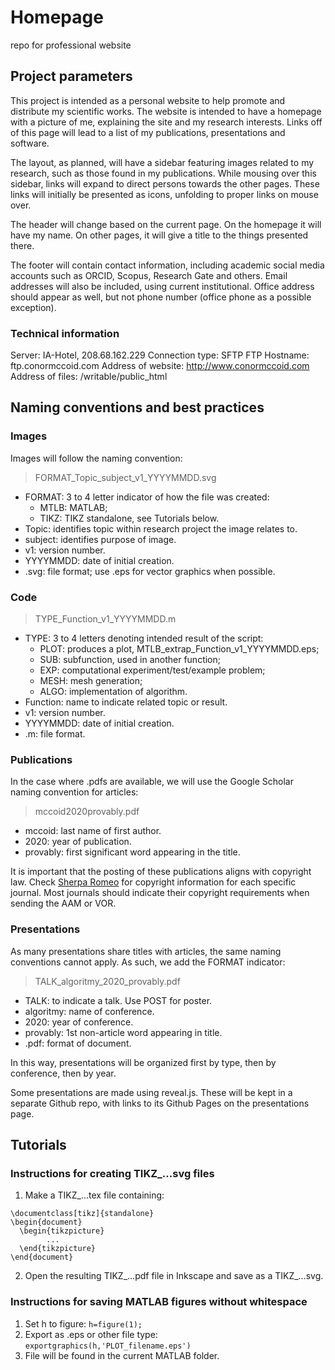 # Homepage
repo for professional website

## Project parameters

This project is intended as a personal website to help promote and distribute my scientific works.
The website is intended to have a homepage with a picture of me, explaining the site and my research interests.
Links off of this page will lead to a list of my publications, presentations and software.

The layout, as planned, will have a sidebar featuring images related to my research, such as those found in my
publications.
While mousing over this sidebar, links will expand to direct persons towards the other pages.
These links will initially be presented as icons, unfolding to proper links on mouse over.

The header will change based on the current page.
On the homepage it will have my name.
On other pages, it will give a title to the things presented there.

The footer will contain contact information, including academic social media accounts such as ORCID, Scopus,
Research Gate and others.
Email addresses will also be included, using current institutional.
Office address should appear as well, but not phone number (office phone as a possible exception).

### Technical information

Server: IA-Hotel, 208.68.162.229
Connection type: SFTP
FTP Hostname: ftp.conormccoid.com
Address of website: http://www.conormccoid.com
Address of files: /writable/public_html

## Naming conventions and best practices
### Images

Images will follow the naming convention:
>	FORMAT_Topic_subject_v1_YYYYMMDD.svg
- FORMAT: 	3 to 4 letter indicator of how the file was created:
	- MTLB: MATLAB;
	- TIKZ: TIKZ standalone, see Tutorials below.
- Topic: 	identifies topic within research project the image relates to.
- subject: identifies purpose of image.
- v1: 		version number.
- YYYYMMDD: 	date of initial creation.
- .svg:		file format; use .eps for vector graphics when possible.

### Code

>	TYPE_Function_v1_YYYYMMDD.m
- TYPE:		3 to 4 letters denoting intended result of the script:
	- PLOT: produces a plot, MTLB_extrap_Function_v1_YYYYMMDD.eps;
	- SUB: subfunction, used in another function;
	- EXP: computational experiment/test/example problem;
	- MESH: mesh generation;
	- ALGO: implementation of algorithm.
- Function:	name to indicate related topic or result.
- v1:		version number.
- YYYYMMDD:	date of initial creation.
- .m:		file format.

### Publications

In the case where .pdfs are available, we will use the Google Scholar naming convention for articles:
>	mccoid2020provably.pdf
- mccoid: last name of first author.
- 2020: year of publication.
- provably: first significant word appearing in the title.

It is important that the posting of these publications aligns with copyright law.
Check [Sherpa Romeo](https://v2.sherpa.ac.uk/romeo/) for copyright information for each specific journal.
Most journals should indicate their copyright requirements when sending the AAM or VOR.

### Presentations

As many presentations share titles with articles, the same naming conventions cannot apply.
As such, we add the FORMAT indicator:
>	TALK_algoritmy_2020_provably.pdf
- TALK: to indicate a talk. Use POST for poster.
- algoritmy: name of conference.
- 2020: year of conference.
- provably: 1st non-article word appearing in title.
- .pdf: format of document.

In this way, presentations will be organized first by type, then by conference, then by year.

Some presentations are made using reveal.js.
These will be kept in a separate Github repo, with links to its Github Pages on the presentations page.

## Tutorials
### Instructions for creating TIKZ_...svg files

1. Make a TIKZ_...tex file containing:
```
\documentclass[tikz]{standalone}
\begin{document}
  \begin{tikzpicture}
		...
  \end{tikzpicture}
\end{document}
```
2. Open the resulting TIKZ_...pdf file in Inkscape and save as a TIKZ_...svg.

### Instructions for saving MATLAB figures without whitespace

1. Set h to figure:
`h=figure(1);`
2. Export as .eps or other file type:
`exportgraphics(h,'PLOT_filename.eps')`
3. File will be found in the current MATLAB folder.
